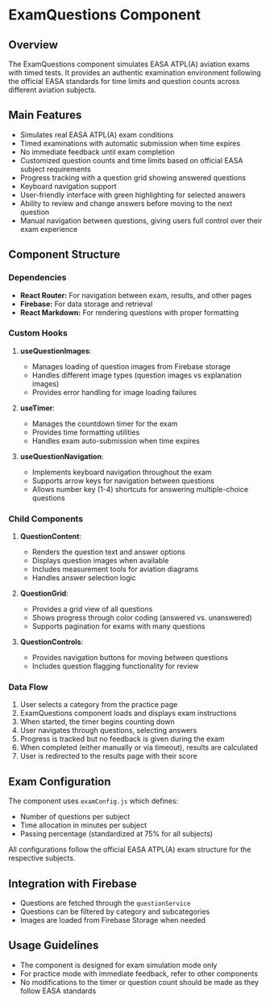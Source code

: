 # ExamQuestions Component

## Overview
The ExamQuestions component simulates EASA ATPL(A) aviation exams with timed tests. It provides an authentic examination environment following the official EASA standards for time limits and question counts across different aviation subjects.

## Main Features
- Simulates real EASA ATPL(A) exam conditions
- Timed examinations with automatic submission when time expires
- No immediate feedback until exam completion
- Customized question counts and time limits based on official EASA subject requirements
- Progress tracking with a question grid showing answered questions
- Keyboard navigation support
- User-friendly interface with green highlighting for selected answers
- Ability to review and change answers before moving to the next question
- Manual navigation between questions, giving users full control over their exam experience

## Component Structure

### Dependencies
- **React Router:** For navigation between exam, results, and other pages
- **Firebase:** For data storage and retrieval
- **React Markdown:** For rendering questions with proper formatting

### Custom Hooks
1. **useQuestionImages**: 
   - Manages loading of question images from Firebase storage
   - Handles different image types (question images vs explanation images)
   - Provides error handling for image loading failures

2. **useTimer**:
   - Manages the countdown timer for the exam
   - Provides time formatting utilities
   - Handles exam auto-submission when time expires

3. **useQuestionNavigation**:
   - Implements keyboard navigation throughout the exam
   - Supports arrow keys for navigation between questions
   - Allows number key (1-4) shortcuts for answering multiple-choice questions

### Child Components
1. **QuestionContent**:
   - Renders the question text and answer options
   - Displays question images when available
   - Includes measurement tools for aviation diagrams
   - Handles answer selection logic

2. **QuestionGrid**:
   - Provides a grid view of all questions
   - Shows progress through color coding (answered vs. unanswered)
   - Supports pagination for exams with many questions

3. **QuestionControls**:
   - Provides navigation buttons for moving between questions
   - Includes question flagging functionality for review

### Data Flow
1. User selects a category from the practice page
2. ExamQuestions component loads and displays exam instructions
3. When started, the timer begins counting down
4. User navigates through questions, selecting answers
5. Progress is tracked but no feedback is given during the exam
6. When completed (either manually or via timeout), results are calculated
7. User is redirected to the results page with their score

## Exam Configuration
The component uses `examConfig.js` which defines:
- Number of questions per subject
- Time allocation in minutes per subject
- Passing percentage (standardized at 75% for all subjects)

All configurations follow the official EASA ATPL(A) exam structure for the respective subjects.

## Integration with Firebase
- Questions are fetched through the `questionService`
- Questions can be filtered by category and subcategories
- Images are loaded from Firebase Storage when needed

## Usage Guidelines
- The component is designed for exam simulation mode only
- For practice mode with immediate feedback, refer to other components
- No modifications to the timer or question count should be made as they follow EASA standards
